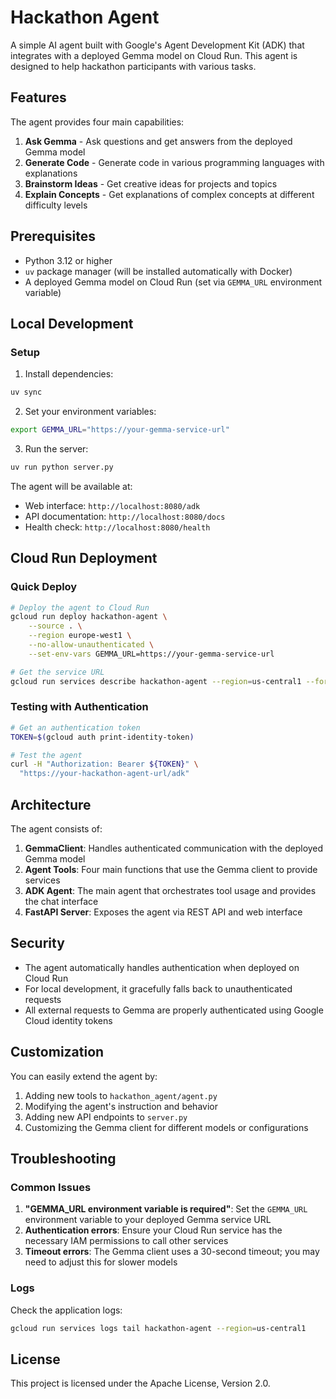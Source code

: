 # Hackathon Agent

A simple AI agent built with Google's Agent Development Kit (ADK) that integrates with a deployed Gemma model on Cloud Run. This agent is designed to help hackathon participants with various tasks.

## Features

The agent provides four main capabilities:

1. **Ask Gemma** - Ask questions and get answers from the deployed Gemma model
2. **Generate Code** - Generate code in various programming languages with explanations
3. **Brainstorm Ideas** - Get creative ideas for projects and topics
4. **Explain Concepts** - Get explanations of complex concepts at different difficulty levels

## Prerequisites

- Python 3.12 or higher
- `uv` package manager (will be installed automatically with Docker)
- A deployed Gemma model on Cloud Run (set via `GEMMA_URL` environment variable)

## Local Development

### Setup

1. Install dependencies:

```bash
uv sync
```

2. Set your environment variables:

```bash
export GEMMA_URL="https://your-gemma-service-url"
```

3. Run the server:

```bash
uv run python server.py
```

The agent will be available at:

- Web interface: `http://localhost:8080/adk`
- API documentation: `http://localhost:8080/docs`
- Health check: `http://localhost:8080/health`

## Cloud Run Deployment

### Quick Deploy

```bash
# Deploy the agent to Cloud Run
gcloud run deploy hackathon-agent \
    --source . \
    --region europe-west1 \
    --no-allow-unauthenticated \
    --set-env-vars GEMMA_URL=https://your-gemma-service-url

# Get the service URL
gcloud run services describe hackathon-agent --region=us-central1 --format='value(status.url)'
```

### Testing with Authentication

```bash
# Get an authentication token
TOKEN=$(gcloud auth print-identity-token)

# Test the agent
curl -H "Authorization: Bearer ${TOKEN}" \
  "https://your-hackathon-agent-url/adk"
```


## Architecture

The agent consists of:

1. **GemmaClient**: Handles authenticated communication with the deployed Gemma model
2. **Agent Tools**: Four main functions that use the Gemma client to provide services
3. **ADK Agent**: The main agent that orchestrates tool usage and provides the chat interface
4. **FastAPI Server**: Exposes the agent via REST API and web interface

## Security

- The agent automatically handles authentication when deployed on Cloud Run
- For local development, it gracefully falls back to unauthenticated requests
- All external requests to Gemma are properly authenticated using Google Cloud identity tokens

## Customization

You can easily extend the agent by:

1. Adding new tools to `hackathon_agent/agent.py`
2. Modifying the agent's instruction and behavior
3. Adding new API endpoints to `server.py`
4. Customizing the Gemma client for different models or configurations

## Troubleshooting

### Common Issues

1. **"GEMMA_URL environment variable is required"**: Set the `GEMMA_URL` environment variable to your deployed Gemma service URL
2. **Authentication errors**: Ensure your Cloud Run service has the necessary IAM permissions to call other services
3. **Timeout errors**: The Gemma client uses a 30-second timeout; you may need to adjust this for slower models

### Logs

Check the application logs:

```bash
gcloud run services logs tail hackathon-agent --region=us-central1
```

## License

This project is licensed under the Apache License, Version 2.0.
